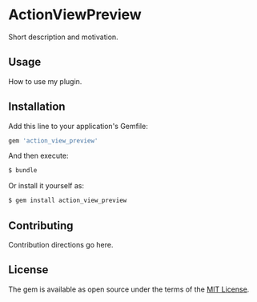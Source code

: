 # ActionViewPreview
Short description and motivation.

## Usage
How to use my plugin.

## Installation
Add this line to your application's Gemfile:

```ruby
gem 'action_view_preview'
```

And then execute:
```bash
$ bundle
```

Or install it yourself as:
```bash
$ gem install action_view_preview
```

## Contributing
Contribution directions go here.

## License
The gem is available as open source under the terms of the [MIT License](https://opensource.org/licenses/MIT).
